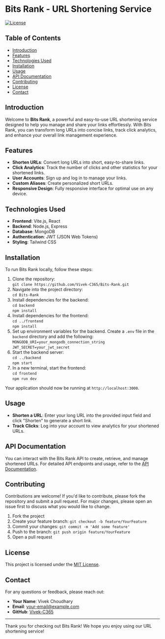 # Bits Rank - URL Shortening Service

[![License](https://img.shields.io/badge/license-MIT-blue.svg)](https://opensource.org/licenses/MIT)

## Table of Contents

- [Introduction](#introduction)
- [Features](#features)
- [Technologies Used](#technologies-used)
- [Installation](#installation)
- [Usage](#usage)
- [API Documentation](#api-documentation)
- [Contributing](#contributing)
- [License](#license)
- [Contact](#contact)

## Introduction

Welcome to **Bits Rank**, a powerful and easy-to-use URL shortening service designed to help you manage and share your links effortlessly. With Bits Rank, you can transform long URLs into concise links, track click analytics, and enhance your overall link management experience.

## Features

- **Shorten URLs**: Convert long URLs into short, easy-to-share links.
- **Click Analytics**: Track the number of clicks and other statistics for your shortened links.
- **User Accounts**: Sign up and log in to manage your links.
- **Custom Aliases**: Create personalized short URLs.
- **Responsive Design**: Fully responsive interface for optimal use on any device.

## Technologies Used

- **Frontend**: Vite.js, React
- **Backend**: Node.js, Express
- **Database**: MongoDB
- **Authentication**: JWT (JSON Web Tokens)
- **Styling**: Tailwind CSS

## Installation

To run Bits Rank locally, follow these steps:  
1. Clone the repository:  
   `git clone https://github.com/Vivek-C365/Bits-Rank.git`  
2. Navigate into the project directory:  
   `cd Bits-Rank`  
3. Install dependencies for the backend:  
   `cd backend`  
   `npm install`  
4. Install dependencies for the frontend:  
   `cd ../frontend`  
   `npm install`  
5. Set up environment variables for the backend. Create a `.env` file in the `backend` directory and add the following:  
   `MONGODB_URI=your_mongodb_connection_string`  
   `JWT_SECRET=your_jwt_secret`  
6. Start the backend server:  
   `cd ../backend`  
   `npm start`  
7. In a new terminal, start the frontend:  
   `cd frontend`  
   `npm run dev`  

Your application should now be running at `http://localhost:3000`.

## Usage

- **Shorten a URL**: Enter your long URL into the provided input field and click "Shorten" to generate a short link.
- **Track Clicks**: Log into your account to view analytics for your shortened URLs.

## API Documentation

You can interact with the Bits Rank API to create, retrieve, and manage shortened URLs. For detailed API endpoints and usage, refer to the [API Documentation](./API_DOCUMENTATION.md).

## Contributing

Contributions are welcome! If you'd like to contribute, please fork the repository and submit a pull request. For major changes, please open an issue first to discuss what you would like to change.  
1. Fork the project  
2. Create your feature branch: `git checkout -b feature/YourFeature`  
3. Commit your changes: `git commit -m 'Add some feature'`  
4. Push to the branch: `git push origin feature/YourFeature`  
5. Open a pull request  

## License

This project is licensed under the [MIT License](https://opensource.org/licenses/MIT).

## Contact

For any questions or feedback, please reach out:  
- **Your Name**: Vivek Choudhary  
- **Email**: your-email@example.com  
- **GitHub**: [Vivek-C365](https://github.com/Vivek-C365)  

---

Thank you for checking out Bits Rank! We hope you enjoy using our URL shortening service!
